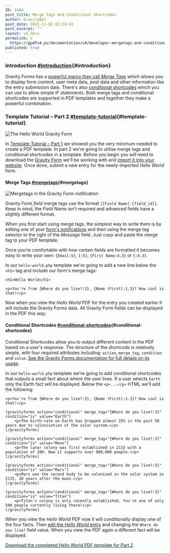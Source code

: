 ```yaml
---
ID: 1484
post_title: Merge Tags and Conditional Shortcodes
author: GravityBot
post_date: 2015-11-02 01:24:43
post_excerpt: ""
layout: v4_docs
permalink: >
  https://gpdfv4.pv/documentation/v4/developer-mergetags-and-conditional-shortcodes/
published: true
---
```

### Introduction [#introduction](#introduction){#introduction}

Gravity Forms has a [powerful marco they call *Merge Tags*](https://www.gravityhelp.com/documentation/article/merge-tags/) which allows you to display form content, user meta data, post data and other information like the entry submission date. There's also [conditional shortcodes](https://www.gravityhelp.com/documentation/article/shortcodes/#conditional-shortcode) which you can use to allow simple *IF* statements. Both merge tags and conditional shortcodes are supported in PDF templates and together they make a powerful combination. 

### Template Tutorial – Part 2 [#template-tutorial](#template-tutorial){#template-tutorial}

![The Hello World Gravity Form](https://gpdfv4.pv/app/uploads/2015/11/hello-world-form.png)

In [Template Tutorial – Part 1](https://gpdfv4.pv/v4-docs/developer-first-custom-pdf/#template-tutorial) we showed you the very minimum needed to create a PDF template. In part 2 we're going to utilise merge tags and conditional shortcodes in a template. Before you begin you will need to download the [Gravity Form](https://gpdfv4.pv/app/uploads/2015/11/hello-world-gravity-form.json) we'll be working with and [import it into your website](https://www.gravityhelp.com/documentation/article/importing-a-form-into-gravity-forms/). Once done, submit a new entry for the newly-imported *Hello World* form.

#### Merge Tags [#mergetags](#mergetags){#mergetags}

![Mergetags in the Gravity Form notification](https://gpdfv4.pv/app/uploads/2015/11/merge-tags.png)

Gravity Form *field* merge tags use the format `{[Field Name]:[field_id]}`. Keep in mind, the *Field Name* isn't required and advanced fields have a slightly different format. 

When you first start using merge tags, the simplest way to write them is by editing one of your [form's notifications](https://www.gravityhelp.com/documentation/article/configuring-notifications-in-gravity-forms/) and then using the merge tag selector to the right of the *Message* field. Just copy and paste the merge tag to your PDF template. 

Once you're comfortable with how certain fields are formatted it becomes easy to write your own: `{Email:5}`, `{:5}`, `{First Name:4.3}` or `{:4.3}`.

In our `hello-world.php` template we're going to add a new line below the `<h1>` tag and include our form's merge tags:

```{.language-html}
<h1>Hello World</h1>

<p>You're from {Where do you live?:3}, {Name (First):1.3}? How cool is that!</p>
```

Now when you view the *Hello World* PDF for the entry you created earlier it will include the Gravity Forms data. All Gravity Form fields can be displayed in the PDF this way. 

#### Conditional Shortcodes [#conditional-shortcodes](#conditional-shortcodes){#conditional-shortcodes}

Conditional Shortcodes allow you to output different content in the PDF based on a user's response. The structure of the shortcode is relatively simple, with four required attributes including: `action`, `merge_tag`, `condition` and `value`. [See the Gravity Forms documentation for full details on its usage](https://www.gravityhelp.com/documentation/article/shortcodes/#conditional-shortcode).

In our `hello-world.php` template we're going to add conditional shortcodes that outputs a small fact about where the user lives. If a user selects `Earth` only the Earth fact will be displayed. Below the `<p>...</p>` HTML we'll add the following:

```{.language-html}
<p>You're from {Where do you live?:3}, {Name (First):1.3}? How cool is that!</p>

[gravityforms action="conditional" merge_tag="{Where do you live?:3}" condition="is" value="Earth"]
	<p>The birth-rate on Earth has dropped almost 25% in the past 50 years due to colonisation of the solar system.</p>
[/gravityforms]

[gravityforms action="conditional" merge_tag="{Where do you live?:3}" condition="is" value="Moon"]
	<p>The lunar colony was first established in 2115 with a population of 200. Now it supports over 900,000 people.</p>
[/gravityforms]

[gravityforms action="conditional" merge_tag="{Where do you live?:3}" condition="is" value="Mars"]
	<p>Mars was the second body to be colonised in the solar system in 2135, 20 years after the moon.</p>
[/gravityforms]

[gravityforms action="conditional" merge_tag="{Where do you live?:3}" condition="is" value="Titan"]
	<p>Titan's colony is only recently established. You're one of only 500 people currently living there!</p>
[/gravityforms]	

```

When you view the *Hello World* PDF now it will conditionally display one of the four facts. Then [edit the *Hello World* entry](https://www.gravityhelp.com/documentation/article/entry-detail/) and changing the `Where do you live?` field value. When you view the PDF again a different fact will be displayed.

[Download the completed Hello World PDF template for Part 2](https://gist.github.com/blueliquiddesigns/6c0a5268fa23ba51a285).